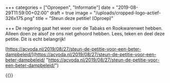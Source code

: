 +++
categories = ["Oproepen", "Informatie"]
date = "2019-08-29T11:59:00+02:00"
draft = true
image = "/uploads/cropped-logo-actief-326x175.png"
title = "Steun deze petitie! (Oproep)"

+++
De regering gaat het weer over de Tabaks en Rookwarenwet hebben. Alleen doen ze alsof ze ons niet gehoord hebben. Lees, teken en deel deze petitie. Dit is echt belangrijk!

[https://acvoda.nl/2019/08/27/steun-de-petitie-voor-een-beter-dampbeleid/](https://acvoda.nl/2019/08/27/steun-de-petitie-voor-een-beter-dampbeleid/ "https://acvoda.nl/2019/08/27/steun-de-petitie-voor-een-beter-dampbeleid/")

{{<youtube PrV7LtL0K3Q >}}